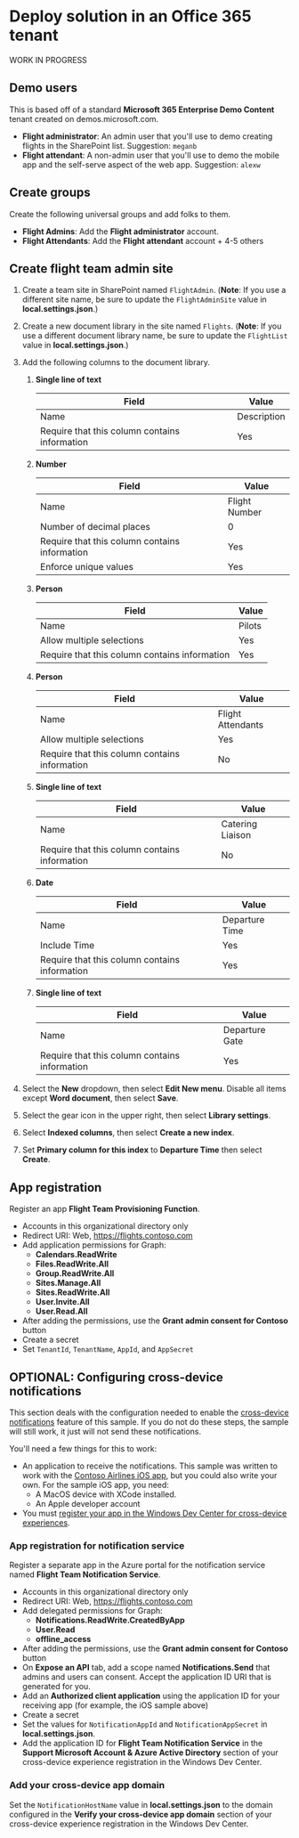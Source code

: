 # Deploy solution in an Office 365 tenant

WORK IN PROGRESS

## Demo users

This is based off of a standard **Microsoft 365 Enterprise Demo Content** tenant created on demos.microsoft.com.

- **Flight administrator**: An admin user that you'll use to demo creating flights in the SharePoint list. Suggestion: `meganb`
- **Flight attendant**: A non-admin user that you'll use to demo the mobile app and the self-serve aspect of the web app. Suggestion: `alexw`

## Create groups

Create the following universal groups and add folks to them.

- **Flight Admins**: Add the **Flight administrator** account.
- **Flight Attendants**: Add the **Flight attendant** account + 4-5 others

## Create flight team admin site

1. Create a team site in SharePoint named `FlightAdmin`. (**Note**: If you use a different site name, be sure to update the `FlightAdminSite` value in **local.settings.json**.)
1. Create a new document library in the site named `Flights`. (**Note**: If you use a different document library name, be sure to update the `FlightList` value in **local.settings.json**.)
1. Add the following columns to the document library.
    1. **Single line of text**

        | Field                                         | Value        |
        |-----------------------------------------------|--------------|
        | Name                                          | Description  |
        | Require that this column contains information | Yes          |

    1. **Number**

        | Field                                         | Value         |
        |-----------------------------------------------|---------------|
        | Name                                          | Flight Number |
        | Number of decimal places                      | 0             |
        | Require that this column contains information | Yes           |
        | Enforce unique values                         | Yes           |

    1. **Person**

        | Field                                         | Value  |
        |-----------------------------------------------|--------|
        | Name                                          | Pilots |
        | Allow multiple selections                     | Yes    |
        | Require that this column contains information | Yes    |

    1. **Person**

        | Field                                         | Value             |
        |-----------------------------------------------|-------------------|
        | Name                                          | Flight Attendants |
        | Allow multiple selections                     | Yes               |
        | Require that this column contains information | No                |

    1. **Single line of text**

        | Field                                         | Value            |
        |-----------------------------------------------|------------------|
        | Name                                          | Catering Liaison |
        | Require that this column contains information | No               |

    1. **Date**

        | Field                                         | Value          |
        |-----------------------------------------------|----------------|
        | Name                                          | Departure Time |
        | Include Time                                  | Yes            |
        | Require that this column contains information | Yes            |

    1. **Single line of text**

        | Field                                         | Value          |
        |-----------------------------------------------|----------------|
        | Name                                          | Departure Gate |
        | Require that this column contains information | Yes            |

1. Select the **New** dropdown, then select **Edit New menu**. Disable all items except **Word document**, then select **Save**.
1. Select the gear icon in the upper right, then select **Library settings**.
1. Select **Indexed columns**, then select **Create a new index**.
1. Set **Primary column for this index** to **Departure Time** then select **Create**.

## App registration

Register an app **Flight Team Provisioning Function**.

- Accounts in this organizational directory only
- Redirect URI: Web, https://flights.contoso.com
- Add application permissions for Graph:
  - **Calendars.ReadWrite**
  - **Files.ReadWrite.All**
  - **Group.ReadWrite.All**
  - **Sites.Manage.All**
  - **Sites.ReadWrite.All**
  - **User.Invite.All**
  - **User.Read.All**
- After adding the permissions, use the **Grant admin consent for Contoso** button
- Create a secret
- Set `TenantId`, `TenantName`, `AppId`, and `AppSecret`

## OPTIONAL: Configuring cross-device notifications

This section deals with the configuration needed to enable the [cross-device notifications](https://docs.microsoft.com/graph/api/resources/notifications-api-overview?view=graph-rest-beta) feature of this sample. If you do not do these steps, the sample will still work, it just will not send these notifications.

You'll need a few things for this to work:

- An application to receive the notifications. This sample was written to work with the [Contoso Airlines iOS app](https://github.com/microsoftgraph/contoso-airlines-ios-swift-sample), but you could also write your own. For the sample iOS app, you need:
  - A MacOS device with XCode installed.
  - An Apple developer account
- You must [register your app in the Windows Dev Center for cross-device experiences](https://docs.microsoft.com/windows/project-rome/notifications/how-to-guide-for-ios#register-your-app-in-microsoft-windows-dev-center-for-cross-device-experiences).

### App registration for notification service

Register a separate app in the Azure portal for the notification service named **Flight Team Notification Service**.

- Accounts in this organizational directory only
- Redirect URI: Web, https://flights.contoso.com
- Add delegated permissions for Graph:
  - **Notifications.ReadWrite.CreatedByApp**
  - **User.Read**
  - **offline_access**
- After adding the permissions, use the **Grant admin consent for Contoso** button
- On **Expose an API** tab, add a scope named **Notifications.Send** that admins and users can consent. Accept the application ID URI that is generated for you.
- Add an **Authorized client application** using the application ID for your receiving app (for example, the iOS sample above)
- Create a secret
- Set the values for `NotificationAppId` and `NotificationAppSecret` in **local.settings.json**.
- Add the application ID for **Flight Team Notification Service** in the **Support Microsoft Account & Azure Active Directory** section of your cross-device experience registration in the Windows Dev Center.

### Add your cross-device app domain

Set the `NotificationHostName` value in **local.settings.json** to the domain configured in the **Verify your cross-device app domain** section of your cross-device experience registration in the Windows Dev Center.